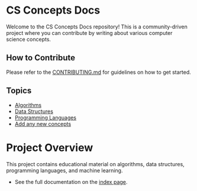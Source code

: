 # CS Concepts Docs

Welcome to the CS Concepts Docs repository! This is a community-driven project where you can contribute by writing about various computer science concepts. 

## How to Contribute

Please refer to the [CONTRIBUTING.md](./docs/CONTRIBUTING.md) for guidelines on how to get started.

## Topics

- [Algorithms](docs/concepts/algorithms/)
- [Data Structures](docs/concepts/data-structures/)
- [Programming Languages](docs/concepts/languages/)
- [Add any new concepts](docs/concepts)

# Project Overview

This project contains educational material on algorithms, data structures, programming languages, and machine learning.

- See the full documentation on the [index page](docs/index.md).

